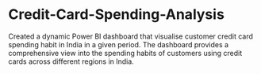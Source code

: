 # Credit-Card-Spending-Analysis
Created a dynamic Power BI dashboard that visualise customer credit card spending habit in India in a given period. The dashboard provides a comprehensive view into the spending habits of customers using credit cards across different regions in India.
